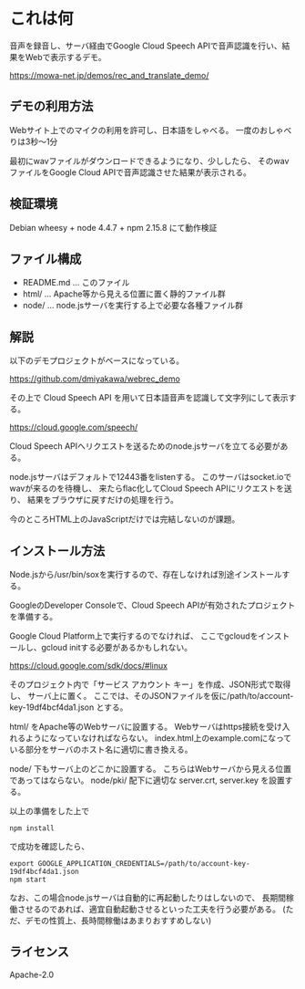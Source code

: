 # これは何

音声を録音し、サーバ経由でGoogle Cloud Speech APIで音声認識を行い、結果をWebで表示するデモ。

https://mowa-net.jp/demos/rec_and_translate_demo/

## デモの利用方法

Webサイト上でのマイクの利用を許可し、日本語をしゃべる。
一度のおしゃべりは3秒〜1分

最初にwavファイルがダウンロードできるようになり、少ししたら、
そのwavファイルをGoogle Cloud APIで音声認識させた結果が表示される。



## 検証環境

Debian wheesy + node 4.4.7 + npm 2.15.8 にて動作検証

## ファイル構成

* README.md ... このファイル
* html/ ... Apache等から見える位置に置く静的ファイル群
* node/ ... node.jsサーバを実行する上で必要な各種ファイル群


## 解説

以下のデモプロジェクトがベースになっている。

https://github.com/dmiyakawa/webrec_demo

その上で Cloud Speech API を用いて日本語音声を認識して文字列にして表示する。

https://cloud.google.com/speech/

Cloud Speech APIへリクエストを送るためのnode.jsサーバを立てる必要がある。

node.jsサーバはデフォルトで12443番をlistenする。
このサーバはsocket.ioでwavが来るのを待機し、
来たらflac化してCloud Speech APIにリクエストを送り、
結果をブラウザに戻すだけの処理を行う。

今のところHTML上のJavaScriptだけでは完結しないのが課題。

## インストール方法


Node.jsから/usr/bin/soxを実行するので、存在しなければ別途インストールする。

GoogleのDeveloper Consoleで、Cloud Speech APIが有効されたプロジェクトを準備する。

Google Cloud Platform上で実行するのでなければ、
ここでgcloudをインストールし、gcloud initする必要があるかもしれない。

https://cloud.google.com/sdk/docs/#linux

そのプロジェクト内で「サービス アカウント キー」を作成、JSON形式で取得し、
サーバ上に置く。
ここでは、そのJSONファイルを仮に/path/to/account-key-19df4bcf4da1.json とする。

html/ をApache等のWebサーバに設置する。
Webサーバはhttps接続を受け入れるようになっていなければならない。
index.html上のexample.comになっている部分をサーバのホスト名に適切に書き換える。

node/ 下もサーバ上のどこかに設置する。
こちらはWebサーバから見える位置であってはならない。
node/pki/ 配下に適切な server.crt, server.key を設置する。

以上の準備をした上で

    npm install

で成功を確認したら、

    export GOOGLE_APPLICATION_CREDENTIALS=/path/to/account-key-19df4bcf4da1.json
    npm start

なお、この場合node.jsサーバは自動的に再起動したりはしないので、
長期間稼働させるのであれば、適宜自動起動させるといった工夫を行う必要がある。
(ただ、デモの性質上、長時間稼働はあまりおすすめしない)


## ライセンス

Apache-2.0

